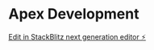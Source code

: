 # Apex Development

[Edit in StackBlitz next generation editor ⚡️](https://stackblitz.com/~/github.com/benduard/agency-site)